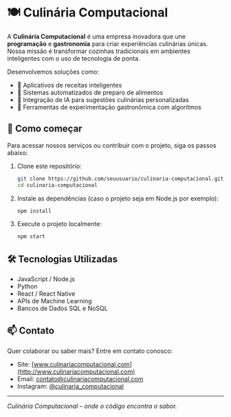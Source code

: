 # 🍽️ Culinária Computacional

A **Culinária Computacional** é uma empresa inovadora que une **programação** e **gastronomia** para criar experiências culinárias únicas. Nossa missão é transformar cozinhas tradicionais em ambientes inteligentes com o uso de tecnologia de ponta.

Desenvolvemos soluções como:

- 📱 Aplicativos de receitas inteligentes
- 🤖 Sistemas automatizados de preparo de alimentos
- 🧠 Integração de IA para sugestões culinárias personalizadas
- 🧪 Ferramentas de experimentação gastronômica com algoritmos

## 🚀 Como começar

Para acessar nossos serviços ou contribuir com o projeto, siga os passos abaixo:

1. Clone este repositório:
   ```bash
   git clone https://github.com/seuusuario/culinaria-computacional.git
   cd culinaria-computacional
   ```

2. Instale as dependências (caso o projeto seja em Node.js por exemplo):
   ```bash
   npm install
   ```

3. Execute o projeto localmente:
   ```bash
   npm start
   ```

## 🛠️ Tecnologias Utilizadas

- JavaScript / Node.js
- Python
- React / React Native
- APIs de Machine Learning
- Bancos de Dados SQL e NoSQL

## 📫 Contato

Quer colaborar ou saber mais? Entre em contato conosco:

- Site: [www.culinariacomputacional.com](http://www.culinariacomputacional.com)
- Email: contato@culinariacomputacional.com
- Instagram: [@culinaria_computacional](https://instagram.com/culinaria_computacional)

---

_Culinária Computacional – onde o código encontra o sabor._
```


